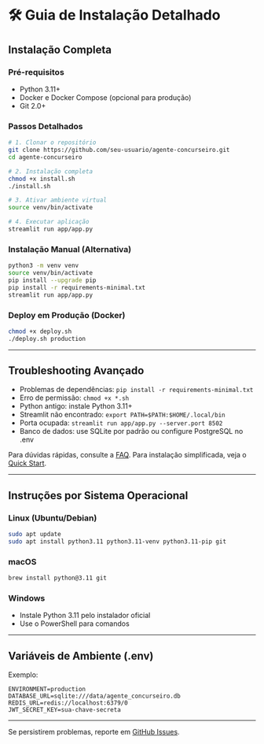 # 🛠️ Guia de Instalação Detalhado

## Instalação Completa

### Pré-requisitos
- Python 3.11+
- Docker e Docker Compose (opcional para produção)
- Git 2.0+

### Passos Detalhados

```bash
# 1. Clonar o repositório
git clone https://github.com/seu-usuario/agente-concurseiro.git
cd agente-concurseiro

# 2. Instalação completa
chmod +x install.sh
./install.sh

# 3. Ativar ambiente virtual
source venv/bin/activate

# 4. Executar aplicação
streamlit run app/app.py
```

### Instalação Manual (Alternativa)
```bash
python3 -m venv venv
source venv/bin/activate
pip install --upgrade pip
pip install -r requirements-minimal.txt
streamlit run app/app.py
```

### Deploy em Produção (Docker)
```bash
chmod +x deploy.sh
./deploy.sh production
```

---

## Troubleshooting Avançado

- Problemas de dependências: `pip install -r requirements-minimal.txt`
- Erro de permissão: `chmod +x *.sh`
- Python antigo: instale Python 3.11+
- Streamlit não encontrado: `export PATH=$PATH:$HOME/.local/bin`
- Porta ocupada: `streamlit run app/app.py --server.port 8502`
- Banco de dados: use SQLite por padrão ou configure PostgreSQL no .env

Para dúvidas rápidas, consulte a [FAQ](FAQ.md).
Para instalação simplificada, veja o [Quick Start](QUICK_START.md).

---

## Instruções por Sistema Operacional

### Linux (Ubuntu/Debian)
```bash
sudo apt update
sudo apt install python3.11 python3.11-venv python3.11-pip git
```

### macOS
```bash
brew install python@3.11 git
```

### Windows
- Instale Python 3.11 pelo instalador oficial
- Use o PowerShell para comandos

---

## Variáveis de Ambiente (.env)

Exemplo:
```
ENVIRONMENT=production
DATABASE_URL=sqlite:///data/agente_concurseiro.db
REDIS_URL=redis://localhost:6379/0
JWT_SECRET_KEY=sua-chave-secreta
```

---

Se persistirem problemas, reporte em [GitHub Issues](https://github.com/seu-usuario/agente-concurseiro/issues).
